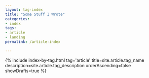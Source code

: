 ```yaml
---
layout: tag-index
title: "Some Stuff I Wrote"
categories:
- index
tags:
- article
- landing
permalink: /article-index

---
```


{% include index-by-tag.html tag='article' title=site.article.tag_name description=site.article.tag_description orderAscending=false showDrafts=true %}
